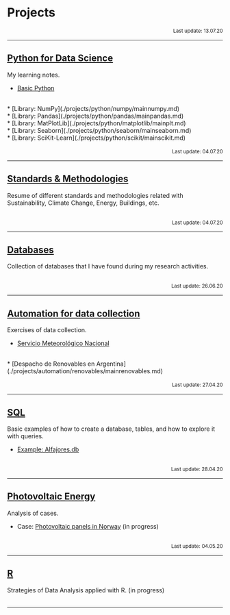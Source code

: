 # Projects

<div align="right"><sub>Last update: 13.07.20</sub></div>

---
## [Python for Data Science](./projects/python/mainpython.md)

My learning notes.
<br>
* [Basic Python](./projects/python/basicpython/mainbasic.md) 
<br>
* [Library: NumPy](./projects/python/numpy/mainnumpy.md)
<br>
* [Library: Pandas](./projects/python/pandas/mainpandas.md) 
<br>
* [Library: MatPlotLib](./projects/python/matplotlib/mainplt.md)
<br>
* [Library: Seaborn](./projects/python/seaborn/mainseaborn.md) 
<br>
* [Library: SciKit-Learn](./projects/python/scikit/mainscikit.md) 
<br><br>

<div align="right"><sub>Last update: 04.07.20</sub></div>

---
## [Standards & Methodologies](./projects/standards/mainstandards.md)

Resume of different standards and methodologies related with Sustainability, Climate Change, Energy, Buildings, etc.
<br><br>

<div align="right"><sub>Last update: 04.07.20</sub></div>

---
## [Databases](./projects/databases/maindatabases.md)

Collection of databases that I have found during my research activities.
<br><br>

<div align="right"><sub>Last update: 26.06.20</sub></div>

---
## [Automation for data collection](./projects/automation/mainautomation.md)

Exercises of data collection.
<br>
* [Servicio Meteorológico Nacional](./projects/automation/meteodata/mainmeteodata.md)
<br>
* [Despacho de Renovables en Argentina](./projects/automation/renovables/mainrenovables.md) 
<br><br>

<div align="right"><sub>Last update: 27.04.20</sub></div>

---
## [SQL](./projects/SQL/mainSQL.md)

Basic examples of how to create a database, tables, and how to explore it with queries.

* [Example: Alfajores.db](./projects/SQL/SQL_example.html) 
<br><br>

<div align="right"><sub>Last update: 28.04.20</sub></div>

---
## [Photovoltaic Energy](./projects/PV/mainPV.md) 

Analysis of cases.

* Case: [ Photovoltaic panels in Norway](./projects/PV/mainPV.md) (in progress)
<br><br>

<div align="right"><sub>Last update: 04.05.20</sub></div>

---
## [R](./projects/R/mainR.md)

Strategies of Data Analysis applied with R. (in progress)
<br><br>

---


